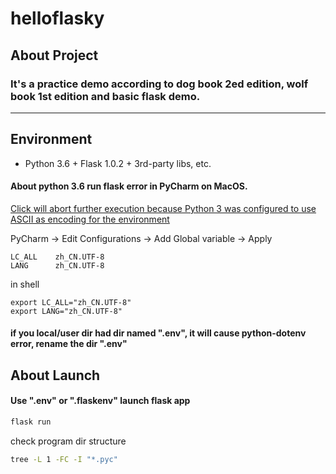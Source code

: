# helloflasky
## About Project
### It's a practice demo according to dog book 2ed edition, wolf book 1st edition and basic flask demo.

---

## Environment
* Python 3.6 + Flask 1.0.2 + 3rd-party libs, etc.


#### About python 3.6 run flask error in PyCharm on MacOS.

[Click will abort further execution because Python 3 was configured to use ASCII as encoding for the environment](https://stackoverflow.com/questions/36651680/click-will-abort-further-execution-because-python-3-was-configured-to-use-ascii)

PyCharm -> Edit Configurations -> Add Global variable -> Apply
```shell
LC_ALL    zh_CN.UTF-8
LANG      zh_CN.UTF-8
```

in shell
```shell
export LC_ALL="zh_CN.UTF-8"
export LANG="zh_CN.UTF-8"
```
#### if you local/user dir had dir named ".env", it will cause python-dotenv error, rename the dir ".env"

## About Launch 
#### Use ".env" or ".flaskenv" launch flask app
```bash
flask run
```

check program dir structure
```bash
tree -L 1 -FC -I "*.pyc"
```